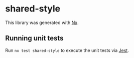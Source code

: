 # shared-style

This library was generated with [Nx](https://nx.dev).

## Running unit tests

Run `nx test shared-style` to execute the unit tests via [Jest](https://jestjs.io).
